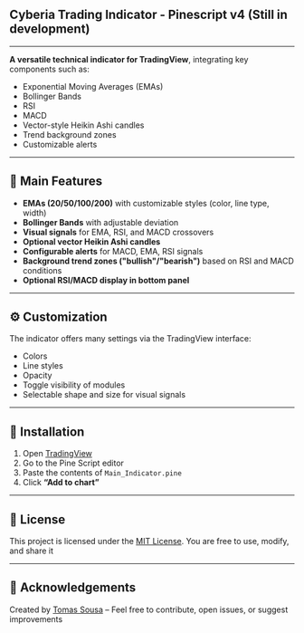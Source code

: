 ## Cyberia Trading Indicator - Pinescript v4 (Still in development)

---

**A versatile technical indicator for TradingView**, integrating key components such as:
- Exponential Moving Averages (EMAs)
- Bollinger Bands
- RSI
- MACD
- Vector-style Heikin Ashi candles
- Trend background zones
- Customizable alerts

---

## 🧩 Main Features

- **EMAs (20/50/100/200)** with customizable styles (color, line type, width)
- **Bollinger Bands** with adjustable deviation
- **Visual signals** for EMA, RSI, and MACD crossovers
- **Optional vector Heikin Ashi candles**
- **Configurable alerts** for MACD, EMA, RSI signals
- **Background trend zones ("bullish"/"bearish")** based on RSI and MACD conditions
- **Optional RSI/MACD display in bottom panel**

---

## ⚙️ Customization

The indicator offers many settings via the TradingView interface:
- Colors
- Line styles
- Opacity
- Toggle visibility of modules
- Selectable shape and size for visual signals

---

## 🚀 Installation

1. Open [TradingView](https://tradingview.com/)
2. Go to the Pine Script editor
3. Paste the contents of `Main_Indicator.pine`
4. Click **“Add to chart”**

---

## 📄 License

This project is licensed under the [MIT License](./LICENSE). You are free to use, modify, and share it

---

## 🙌 Acknowledgements

Created by [Tomas Sousa](http://github.com/Tomass-Sousa) – Feel free to contribute, open issues, or suggest improvements
